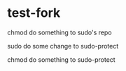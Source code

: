 # test-fork
chmod do something to sudo's repo

sudo do some change to sudo-protect

chmod do something to sudo-protect
